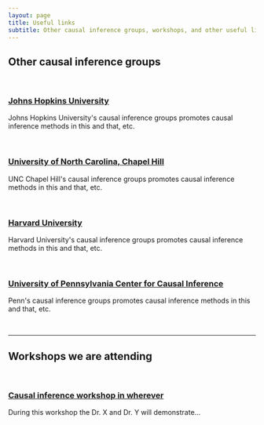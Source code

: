 ```yaml
---
layout: page
title: Useful links
subtitle: Other causal inference groups, workshops, and other useful links can be viewed below
---
```


## Other causal inference groups
  <p>&nbsp;</p>  

### [Johns Hopkins University](https://jhsphcausalinference.weebly.com/)

Johns Hopkins University's causal inference groups promotes causal inference methods in this and that, etc. 

  <p>&nbsp;</p>
  
### [University of North Carolina, Chapel Hill](https://causal.unc.edu/acic2017/)

UNC Chapel Hill's causal inference groups promotes causal inference methods in this and that, etc. 

  <p>&nbsp;</p>

### [Harvard University](https://jhsphcausalinference.weebly.com/)

Harvard University's causal inference groups promotes causal inference methods in this and that, etc. 

  <p>&nbsp;</p>
  
### [University of Pennsylvania Center for Causal Inference](https://www.cceb.med.upenn.edu/cci)

Penn's causal inference groups promotes causal inference methods in this and that, etc. 

  <p>&nbsp;</p>  

---

## Workshops we are attending
  <p>&nbsp;</p>  

### [Causal inference workshop in wherever](www.linktoworkshop)

During this workshop the Dr. X and Dr. Y will demonstrate...
